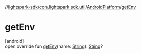 //[lightspark-sdk](../../../index.md)/[com.lightspark.sdk.util](../index.md)/[AndroidPlatform](index.md)/[getEnv](get-env.md)

# getEnv

[android]\
open override fun [getEnv](get-env.md)(name: [String](https://kotlinlang.org/api/latest/jvm/stdlib/kotlin/-string/index.html)): [String](https://kotlinlang.org/api/latest/jvm/stdlib/kotlin/-string/index.html)?
